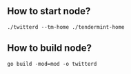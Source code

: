 ## How to start node?

`./twitterd --tm-home ./tendermint-home`

## How to build node?

`go build -mod=mod -o twitterd`
